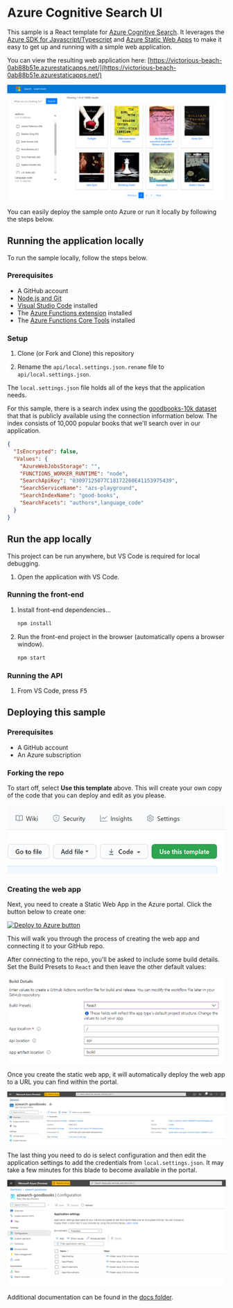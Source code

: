 # Azure Cognitive Search UI

This sample is a React template for [Azure Cognitive Search](https://docs.microsoft.com/en-us/azure/search/search-what-is-azure-search). It leverages the [Azure SDK for Javascript/Typescript](https://github.com/Azure/azure-sdk-for-js/tree/master/sdk/search/search-documents/) and [Azure Static Web Apps](https://aka.ms/swadocs) to make it easy to get up and running with a simple web application.

You can view the resulting web application here: [https://victorious-beach-0ab88b51e.azurestaticapps.net/](https://victorious-beach-0ab88b51e.azurestaticapps.net/)

![Screenshot of sample web app](./images/web-app.png)

You can easily deploy the sample onto Azure or run it locally by following the steps below.

## Running the application locally

To run the sample locally, follow the steps below.

### Prerequisites

- A GitHub account
- [Node.js and Git](https://nodejs.org/)
- [Visual Studio Code](https://code.visualstudio.com/?WT.mc_id=shopathome-github-jopapa) installed
- The [Azure Functions extension](https://marketplace.visualstudio.com/items?itemName=ms-azuretools.vscode-azurefunctions?WT.mc_id=shopathome-github-jopapa) installed
- The [Azure Functions Core Tools](https://docs.microsoft.com/azure/azure-functions/functions-run-local?WT.mc_id=shopathome-github-jopapa) installed

### Setup

1. Clone (or Fork and Clone) this repository

1. Rename the `api/local.settings.json.rename` file to `api/local.settings.json`.

The `local.settings.json` file holds all of the keys that the application needs.

For this sample, there is a search index using the [goodbooks-10k dataset](https://github.com/zygmuntz/goodbooks-10k) that that is publicly available using the connection information below. The index consists of 10,000 popular books that we'll search over in our application.

```json
{
  "IsEncrypted": false,
  "Values": {
    "AzureWebJobsStorage": "",
    "FUNCTIONS_WORKER_RUNTIME": "node",
    "SearchApiKey": "03097125077C18172260E41153975439",
    "SearchServiceName": "azs-playground",
    "SearchIndexName": "good-books",
    "SearchFacets": "authors*,language_code"
  }
}
```

## Run the app locally

This project can be run anywhere, but VS Code is required for local debugging.

1. Open the application with VS Code.

### Running the front-end

1. Install front-end dependencies...

   ```bash
   npm install
   ```

1. Run the front-end project in the browser (automatically opens a browser window).

   ```bash
   npm start
   ```

### Running the API

1. From VS Code, press <kbd>F5</kbd>


## Deploying this sample

### Prerequisites

- A GitHub account
- An Azure subscription

### Forking the repo

To start off, select **Use this template** above. This will create your own copy of the code that you can deploy and edit as you please.

![Use this template screenshot](./images/use-template.png)

### Creating the web app

Next, you need to create a Static Web App in the Azure portal. Click the button below to create one:

[![Deploy to Azure button](https://aka.ms/deploytoazurebutton)](https://portal.azure.com/?feature.customportal=false#create/Microsoft.StaticApp)

This will walk you through the process of creating the web app and connecting it to your GitHub repo.

After connecting to the repo, you'll be asked to include some build details. Set the Build Presets to `React` and then leave the other default values:

![Azure Static Web Apps Configuration Screenshot](./images/setup.png)

Once you create the static web app, it will automatically deploy the web app to a URL you can find within the portal.

![Azure Static Web Apps Configuration Screenshot](./images/static-web.png)

The last thing you need to do is select configuration and then edit the application settings to add the credentials from `local.settings.json`. It may take a few minutes for this blade to become available in the portal.

![Azure Static Web Apps Configuration Screenshot](./images/config.png)

Additional documentation can be found in the [docs folder](./docs).
